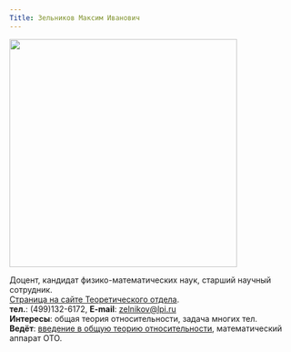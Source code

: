```yaml
---
Title: Зельников Максим Иванович
---
```


<img src="images/zelnikov.mi.jpg" height=400>

Доцент, кандидат физико-математических наук, старший научный сотрудник.<br>
[Страница на сайте Теоретического отдела](http://td.lpi.ru/staff1/zelnikov.html).<br>
**тел.**: (499)132-6172, **E-mail**: [zelnikov@lpi.ru](mailto:zelnikov@lpi.ru)<br>
**Интересы**: общая теория относительности, задача многих тел.<br>
**Ведёт**: [введение в общую теорию относительности](%base_url%?study%2Fplan%2Fgenrel), математический аппарат ОТО.
